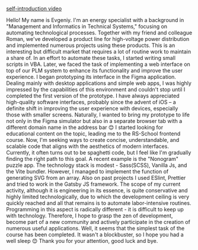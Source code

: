 [self-introduction video](https://youtu.be/iX25l_2JKBs)  

Hello! My name is Evgeniy. I'm an energy specialist with a background in "Management and Informatics in Technical Systems," focusing on automating technological processes.
Together with my friend and colleague Roman, we've developed a product line for high-voltage power distribution and implemented numerous projects using these products. This is an interesting but difficult market that requires a lot of routine work to maintain a share of.
In an effort to automate these tasks, I started writing small scripts in VBA. Later, we faced the task of implementing a web interface on top of our PLM system to enhance its functionality and improve the user experience. I began prototyping its interface in the Figma application. Dealing mainly with desktop applications and simple web apps, I was highly impressed by the capabilities of this environment and couldn't stop until I completed the first version of the prototype.
I have always appreciated high-quality software interfaces, probably since the advent of iOS – a definite shift in improving the user experience with devices, especially those with smaller screens. Naturally, I wanted to bring my prototype to life not only in the Figma simulator but also in a separate browser tab with a different domain name in the address bar 😊 I started looking for educational content on the topic, leading me to the RS-School frontend course.
Now, I'm seeking ways to create concise, understandable, and scalable code that aligns with the aesthetics of modern interfaces. Currently, it often turns out to be spaghetti code, but I feel like I'm gradually finding the right path to this goal.
A recent example is the "Nonogram" puzzle app. The technology stack is modest - Sass(SCSS), Vanilla Js, and the Vite bundler. However, I managed to implement the function of generating SVG from an array. Also on past projects I used ESlint, Prettier and tried to work in the Gatsby JS framework.
The scope of my current activity, although it is engineering in its essence, is quite conservative and highly limited technologically, due to which the development ceiling is very quickly reached and all that remains is to automate labor-intensive routines. Programming in this aspect is radically different - it is difficult to keep up with technology. Therefore, I hope to grasp the zen of development, become part of a new community and actively participate in the creation of numerous useful applications.
Well, it seems that the simplest task of the course has been completed. It wasn't a blockbuster, so I hope you had a well sleep 😊 Thank you for your attention, good luck and bye.
